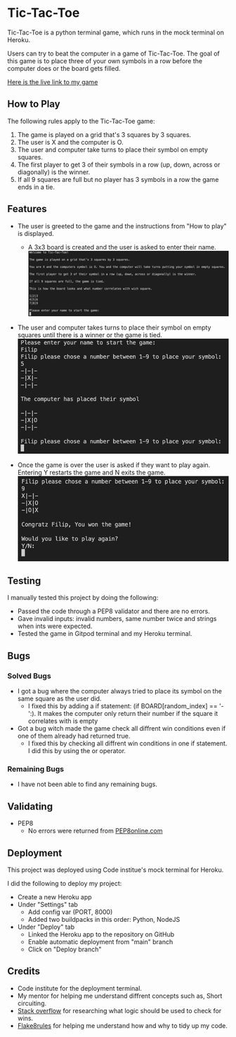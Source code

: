 # Tic-Tac-Toe

Tic-Tac-Toe is a python terminal game, which runs in the mock terminal on Heroku.

Users can try to beat the computer in a game of Tic-Tac-Toe. The goal of this game is to place three of your own symbols in a row before the computer does or the board gets filled.

[Here is the live link to my game](https://tic-tac-toe-ci.herokuapp.com/)

## How to Play

The following rules apply to the Tic-Tac-Toe game:

1. The game is played on a grid that's 3 squares by 3 squares.
2. The user is X and the computer is O.
3. The user and computer take turns to place their symbol on empty squares. 
4. The first player to get 3 of their symbols in a row (up, down, across or diagonally) is the winner.
5. If all 9 squares are full but no player has 3 symbols in a row the game ends in a tie.


## Features

* The user is greeted to the game and the instructions from "How to play" is displayed.
    * A 3x3 board is created and the user is asked to enter their name.
![Welcome msg](images/welcome-msg-tic-tac-toe.png)

* The user and computer takes turns to place their symbol on empty squares until there is a winner or the game is tied.
![Take turns](images/take-turns-tic-tac-toe.png)

* Once the game is over the user is asked if they want to play again. Entering Y restarts the game and N exits the game.
![Game finished](images/game-finished-tic-tac-toe.png)


## Testing

I manually tested this project by doing the following:
 * Passed the code through a PEP8 validator and there are no errors. 
 * Gave invalid inputs: invalid numbers, same number twice and strings when ints were expected.
 * Tested the game in Gitpod terminal and my Heroku terminal.

 
 ## Bugs

 ### Solved Bugs
 * I got a bug where the computer always tried to place its symbol on the same square as the user did.
    * I fixed this by adding a if statement: (if BOARD[random_index] == '-':). It makes the computer only return their number if the square it correlates with is empty
 * Got a bug witch made the game check all diffrent win conditions even if one of them already had returned true.
    * I fixed this by checking all diffrent win conditions in one if statement. I did this by using the or operator.

 ### Remaining Bugs
 * I have not been able to find any remaining bugs.

## Validating
* PEP8
    * No errors were returned from [PEP8online.com](http://pep8online.com/checkresult)

## Deployment

This project was deployed using Code institue's mock terminal for Heroku.

I did the following to deploy my project: 
* Create a new Heroku app
* Under "Settings" tab
    * Add config var (PORT, 8000)
    * Added two buildpacks in this order: Python, NodeJS
* Under "Deploy" tab
    * Linked the Heroku app to the repository on GitHub
    * Enable automatic deployment from "main" branch
    * Click on "Deploy branch"

## Credits
* Code institute for the deployment terminal.
* My mentor for helping me understand diffrent concepts such as, Short circuiting.
* [Stack overflow](https://stackoverflow.com/) for researching what logic should be used to check for wins.
* [Flake8rules](https://www.flake8rules.com) for helping me understand how and why to tidy up my code.
